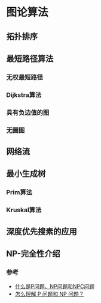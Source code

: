 # 图论算法

## 拓扑排序

## 最短路径算法

### 无权最短路径

### Dijkstra算法

### 具有负边值的图

### 无圈图

## 网络流

## 最小生成树

### Prim算法

### Kruskal算法

## 深度优先搜素的应用

## NP-完全性介绍

### 参考

- [什么是P问题、NP问题和NPC问题](http://www.matrix67.com/blog/archives/105)
- [怎么理解 P 问题和 NP 问题？](https://www.zhihu.com/question/27039635)
